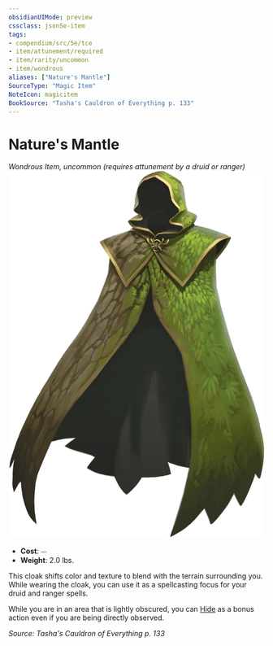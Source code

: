 ```yaml
---
obsidianUIMode: preview
cssclass: json5e-item
tags:
- compendium/src/5e/tce
- item/attunement/required
- item/rarity/uncommon
- item/wondrous
aliases: ["Nature's Mantle"]
SourceType: "Magic Item"
NoteIcon: magicitem
BookSource: "Tasha's Cauldron of Everything p. 133"
---
```

# Nature's Mantle
*Wondrous Item, uncommon (requires attunement by a druid or ranger)*  
![](https://raw.githubusercontent.com/5etools-mirror-2/5etools-img/main/items/TCE/Nature%27s%20Mantle.webp#right)  

- **Cost**: ⏤
- **Weight**: 2.0 lbs.

This cloak shifts color and texture to blend with the terrain surrounding you. While wearing the cloak, you can use it as a spellcasting focus for your druid and ranger spells.

While you are in an area that is lightly obscured, you can [Hide](/2-Mechanics/CLI/rules/actions.md#Hide) as a bonus action even if you are being directly observed.

*Source: Tasha's Cauldron of Everything p. 133*